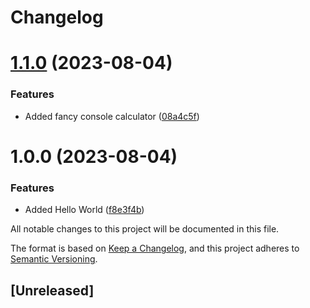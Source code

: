# Changelog

# [1.1.0](https://github.com/AlexVanLeyen/changeling/compare/v1.0.0...v1.1.0) (2023-08-04)


### Features

* Added fancy console calculator ([08a4c5f](https://github.com/AlexVanLeyen/changeling/commit/08a4c5f423dc7a83693d5c19d8d71c9c5ee3d943))

# 1.0.0 (2023-08-04)


### Features

* Added Hello World ([f8e3f4b](https://github.com/AlexVanLeyen/changeling/commit/f8e3f4b48d750cf279710de3e7b4b494454958f7))

All notable changes to this project will be documented in this file.

The format is based on [Keep a Changelog](https://keepachangelog.com/en/1.0.0/),
and this project adheres to [Semantic Versioning](https://semver.org/spec/v2.0.0.html).

## [Unreleased]
